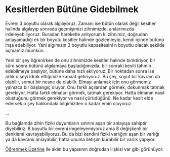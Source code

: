 # Kesitlerden Bütüne Gidebilmek

Evreni 3 boyutlu olarak algılıyoruz. Zamanı ise bütün olarak değil kesitler
halinda algılayıp sonrada geçmişimizi zihnimizde, anılarımızda
irdeleyebiliyoruz. Buradan hareketle anlıyorum ki zihnimiz, doğrudan
anlayamadığı ek bir boyutu kesitler halinde gözlemleyip, kendi içinde bütünü
inşa edebiliyor. Yani algımızın 3 boyutlu kapasitesini n boyutlu olacak şekilde
açmamız mümkün.

Yeni bir şey öğrenirken de onu zihnimizde kesitler halinde biriktiriyor, bir
süre sonra bütünü algılamaya başladığımızda, bir sonraki kesiti tahmin
edebilmeye başlıyor, bütüne daha hızlı ekliyoruz. Bir noktadan sonra ise artık
o şeyi idrak ettiğimize kanaat getiriyoruz. Bu şey, soyut bir kavram da
olabilir, somut bir nesne de olabilir. Elmayı anlamak için onu görmemiz
yalnızca bir başlangıç oluyor. Onu farklı açılardan görmek, dokunmak tatmak
gerekiyor. Hatta farklı elmaları görmek, tatmak gerekiyor. Hatta elmanın nasıl
oluştuğunu görmek gerekiyor ve nasıl çürüdüğünü. Ne kadar kesit elde edersek o
şey hakkındaki bilgimizden o kadar emin oluyoruz.

...

Bu bağlamda zihin fiziki duyumların sınırını aşan bir anlayışa sahiptir
diyebiliriz. 8 boyutlu bir evreni imgeleyemiyoruz ama 8 değişkenli bir denklemi
kavrayabiliyoruz. Bu da bizi kendini fiziki varlığını aşan bir varlığı ya da
kavramı anlayabilir, hatta onunla iletişim kurabilir bir varlık yapıyor.

[Öğrenmek Üzerine](ogrenmek-uzerine.md) ile aklın bu yapısının doğrudan
ilişkisi var gibi görünüyor.
